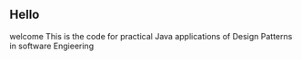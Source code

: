 ## Hello
welcome
This is the code for practical Java applications of Design Patterns in software Engieering
